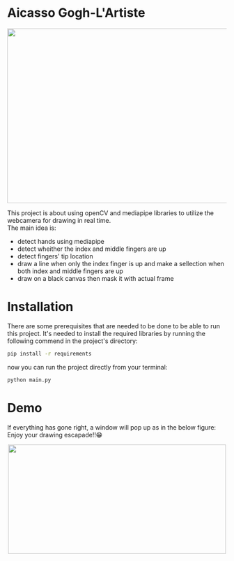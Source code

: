 # Aicasso Gogh-L'Artiste
<p align="center">
  <img 
    width="530"
    height="400"
    src="https://github.com/AdiNarendra98/Aicasso_Gogh-The-Artiste/blob/main/SS.jpg"
  >
</p>

This project is about using openCV and mediapipe libraries to utilize the webcamera for drawing in real time.   
The main idea is:   
* detect hands using mediapipe
* detect wheither the index and middle fingers are up
* detect fingers' tip location
* draw a line when only the index finger is up and make a sellection when both index and middle fingers are up
* draw on a black canvas then mask it with actual frame   



# Installation
There are some prerequisites that are needed to be done to be able to run this project.
It's needed to install the required libraries by running the following commend in the project's directory:
```bash
pip install -r requirements
```
now you can run the project directly from your terminal:
```bash
python main.py
```
# Demo
If everything has gone right, a window will  pop up as in the below figure:
Enjoy your drawing escapade!!😁



<p align="center">
<img src="https://github.com/AdiNarendra98/Aicasso-Gogh-The-Artist/blob/main/Demo%20SS.gif" width="500" height="250"><br>
</p>
